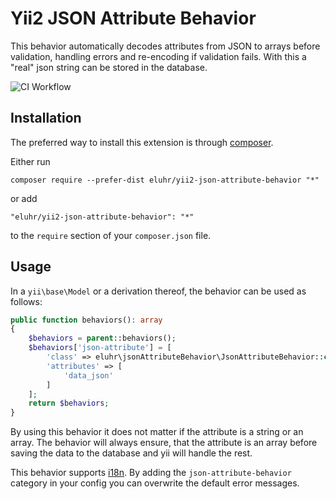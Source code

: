 Yii2 JSON Attribute Behavior
============================
This behavior automatically decodes attributes from JSON to arrays before validation, handling errors and re-encoding if validation fails.
With this a "real" json string can be stored in the database.

![CI Workflow](https://github.com/eluhr/yii2-json-attribute-behavior/actions/workflows/ci.yml/badge.svg)

Installation
------------

The preferred way to install this extension is through [composer](https://getcomposer.org/download/).

Either run

```
composer require --prefer-dist eluhr/yii2-json-attribute-behavior "*"
```

or add

```
"eluhr/yii2-json-attribute-behavior": "*"
```

to the `require` section of your `composer.json` file.


Usage
-----

In a `yii\base\Model` or a derivation thereof, the behavior can be used as follows:

```php
public function behaviors(): array
{
    $behaviors = parent::behaviors();
    $behaviors['json-attribute'] = [
        'class' => eluhr\jsonAttributeBehavior\JsonAttributeBehavior::class,
        'attributes' => [
            'data_json'
        ]
    ];
    return $behaviors;
}
```

By using this behavior it does not matter if the attribute is a string or an array. 
The behavior will always ensure, that the attribute is an array before saving the data to the database and yii will handle the rest.

This behavior supports [i18n](https://www.yiiframework.com/doc/guide/2.0/en/tutorial-i18n). By adding the `json-attribute-behavior` category in your config you can overwrite the default error messages.
